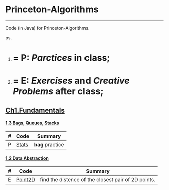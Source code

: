 # Princeton-Algorithms
-----
Code (in Java) for Princeton-Algorithms.

ps.

1. # = P: *Parctices* in class;
2. # = E: *Exercises* and *Creative Problems* after class;

## [Ch1.Fundamentals](http://algs4.cs.princeton.edu/10fundamentals/) ##

#### [1.3 Bags, Queues, Stacks](http://algs4.cs.princeton.edu/13stacks/) ####
|  #   | Code | Summary |
| ---- | ---- | ------- |
|P|[Stats](./ch1_fundamentals/1.3_p1_Stats/)|**bag** practice|

#### [1.2 Data Abstraction](http://algs4.cs.princeton.edu/12oop/) ####
|  #   | Code | Summary |
| ---- | ---- | ------- |
|E|[Point2D](./ch1_fundamentals/1.2_e1_Point2D/)|find the distence of the closest pair of 2D points.|